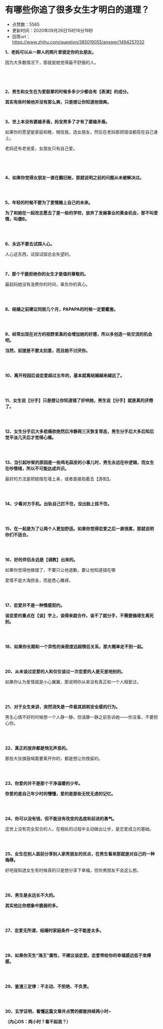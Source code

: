 # 有哪些你追了很多女生才明白的道理？
- 点赞数：5565
- 更新时间：2020年09月26日15时16分18秒
- 回答url：https://www.zhihu.com/question/385019055/answer/1494257032
<body>
 <p data-pid="K3MU3Oeb"><b>1、老妈可以从一群人的照片里锁定你的女朋友。</b></p>
 <p data-pid="vd31Dddy">因为大多数情况下，那就是她觉得最不舒服的人。</p>
 <p class="ztext-empty-paragraph"><br></p>
 <p class="ztext-empty-paragraph"><br></p>
 <p data-pid="oG66xe-E"><b>2、男生和女生在为爱鼓掌的时候多多少少都会有【表演】的成分。</b></p>
 <p data-pid="AFwwpa4N"><b>其实有些时候他并没有那么爽，只是想让你知道他很爽。</b></p>
 <p><br></p>
 <p data-pid="qED3tFyU"><b>3、世上本没有婆媳矛盾，妈宝男多了才有了婆媳矛盾。</b></p>
 <p data-pid="Q7vxmH2r">如果你的愿望是家庭和睦，相信我，选女朋友，然后在老妈那把错误都揽在自己身上。</p>
 <p data-pid="YoAsIdR_">老妈还有老爸爱，女朋友只有自己爱。</p>
 <p class="ztext-empty-paragraph"><br></p>
 <p class="ztext-empty-paragraph"><br></p>
 <p data-pid="s9ttqrad"><b>4、如果你觉得女朋友一直在翻旧账，那就说明之前的问题从未被解决过。</b><br><br></p>
 <p class="ztext-empty-paragraph"><br></p>
 <p data-pid="nu5eYXqL"><b>5、年轻的时候不要为了爱情赌上自己的未来。</b></p>
 <p data-pid="9YCzjdT4"><b>为了和她在一起改志愿去了差一些的学校，放弃了发展事业的黄金机会，那不叫爱情，叫傻B。</b></p>
 <p><br><br></p>
 <p data-pid="gaWrl4Ek"><b>6、永远不要去试探人心。</b></p>
 <p data-pid="s3feERK_">人心这东西，试探试探总会失望的。</p>
 <p><br></p>
 <p data-pid="o7uF7eWd"><b>7、那个干脆拒绝你的女生才是值的尊敬的。</b></p>
 <p data-pid="BjPVUxP5">最起码她没有浪费你的时间，辜负你的真心。</p>
 <p><br><br></p>
 <p data-pid="wS6Mf32Y"><b>8、结婚之前建议同居几个月，PAPAPA的时候一定要戴套。</b></p>
 <p><br><br></p>
 <p data-pid="Z_oI0VUx"><b>9、经常出现在对方的视野里真的会增加她的好感，所以多创造一些交流的机会吧。</b></p>
 <p data-pid="wsOiPJ7Y"><b>当然，前提是不要太刻意，而且她不讨厌你。</b></p>
 <p><br><br></p>
 <p data-pid="ybg3vrGO"><b>10、离开校园后谈恋爱超过五年的，基本就离结婚越来越远了。</b></p>
 <p><br><br></p>
 <p data-pid="hcNNY27J"><b>11、女生说【分手】只是想让你知道错了好哄她，男生说【分手】就是真的厌倦了。</b></p>
 <p><br><br></p>
 <p data-pid="xuJVofy6"><b>12、女生分手后大多悲痛欲绝然后冷静两三天恢复常态，男生分手后大多后知后觉平淡几天后才觉得心痛。</b></p>
 <p><br><br></p>
 <p data-pid="P6n2Fz08"><b>13、当引起吵架的原因是一些鸡毛蒜皮的小事儿时，男生永远在吵逻辑，而女生在吵情绪，所以不可能达成共识。</b></p>
 <p data-pid="HmDLvWFb">最好的方法是把她按在墙上亲，或者直接抱着去【游街】。</p>
 <p><br><br></p>
 <p data-pid="RSuLjrhk"><b>14、少看对方手机。出轨自己拦不住，没出脸上挂不住。</b></p>
 <p><br><br></p>
 <p data-pid="WczjDCoL"><b>15、在一起是为了让两个人更加舒适。如果你觉得恋爱之后一直很累，那就说明你们不适合。</b></p>
 <p><br><br></p>
 <p data-pid="kPmQRJRc"><b>16、好的伴侣永远是【调教】出来的。</b></p>
 <p data-pid="Og4LjxQ1">如果你觉得他做错了，不要只让他道歉，要让他知道错在哪</p>
 <p data-pid="AI8AQJlq">爱情不是大海捞金，而是悉心雕琢，</p>
 <p><br><br></p>
 <p data-pid="mAm3HmRV"><b>17、恋爱并不是一种情感契约。</b></p>
 <p data-pid="vpnveCPN"><b>谈恋爱的重点在【谈】字上，谈得来就合作，谈不了就分手，不需要搞得生离死别。</b></p>
 <p><br><br></p>
 <p data-pid="rwGnjyoO"><b>18、如果你长期和一个异性的亲密度远超情侣关系，那大概率走不到一起。</b></p>
 <p><br><br></p>
 <p data-pid="Q93KQR2I"><b>20、从未谈过恋爱的人和仅仅谈过一次恋爱的人是天差地别的。</b></p>
 <p data-pid="gSaVPSyW">如果你认为爱情就是小心翼翼，那说明你从来没有真正和一个人相爱过。</p>
 <p><br><br></p>
 <p data-pid="TpdSJ3Cq"><b>21、对于女生来讲，突然消失是一件极其损耗安全感的行为。</b></p>
 <p data-pid="nhQ96-P0">男生心情不好的时候想一个人静一静，但请静一静之前告诉她——你没事，不要担心你。</p>
 <p><br><br></p>
 <p data-pid="9cphlLFk"><b>22、真正的放弃都是悄无声息的。</b></p>
 <p data-pid="iVF4vQ-h">那些大张旗鼓喊着要离开你的，都是想让你挽留的。</p>
 <p><br><br></p>
 <p data-pid="wBxMwkYr"><b>23、你爱的并不是那个干净温暖的少年。</b></p>
 <p data-pid="JXkpEjc8"><b>你爱的是自己年少时的懵懂，爱的是那些无忧无虑的记忆。</b></p>
 <p><br><br></p>
 <p data-pid="DE5pY47G"><b>24、你可以没有钱，但不能没有改变的态度和前进的勇气。</b></p>
 <p data-pid="jxj0S3YH">这世上没有完全契合的人，在相处的过程中主动做出让步，是恋爱成立的基础。</p>
 <p><br><br></p>
 <p data-pid="aLo-39WI"><b>25、女生在别人面前分享别人家男朋友的优点，在男生看来那就是对自己的一种侮辱。</b></p>
 <p data-pid="GCiblNCM">好吧我知道女生有时候真的只是想分享下幸福，但你男朋友不会这么想。</p>
 <p><br><br></p>
 <p data-pid="wklV3uMW"><b>26、男生是永远长不大的。</b></p>
 <p data-pid="m-DVbx0N"><b>其实他比你想象中脆弱的多。</b></p>
 <p><br><br></p>
 <p data-pid="aqS2j-SG"><b>27、恋爱无所谓，结婚时家庭条件一定不能差太多。</b></p>
 <p><br><br></p>
 <p data-pid="tmXWOGfs"><b>28、如果你天生“海王”属性，不建议谈恋爱。恋爱带给你的幸福感远低于束缚感。</b></p>
 <p><br><br></p>
 <p data-pid="PYJXBVoh"><b>29、鉴渣三定律：不主动、不拒绝、不负责。</b></p>
 <p><br><br></p>
 <p data-pid="aF64O5j3"><b>30、玄学证明，看懂这篇文章并点赞的都能持续两小时~</b></p>
 <p data-pid="trUJXaqe"><b>（内心OS：两小时？看不起我？）</b></p>
 <p></p>
</body>